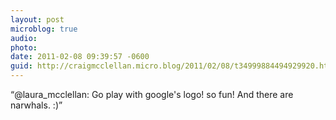 ```yaml
---
layout: post
microblog: true
audio: 
photo: 
date: 2011-02-08 09:39:57 -0600
guid: http://craigmcclellan.micro.blog/2011/02/08/t34999884494929920.html
---
```

“@laura_mcclellan: Go play with google's logo! so fun! And there are narwhals. :)”
